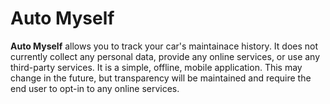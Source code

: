 # Auto Myself

**Auto Myself** allows you to track your car's maintainace history. It does not currently collect any personal data, provide any online services, or use any third-party services. It is a simple, offline, mobile application. This may change in the future, but transparency will be maintained and require the end user to opt-in to any online services.
